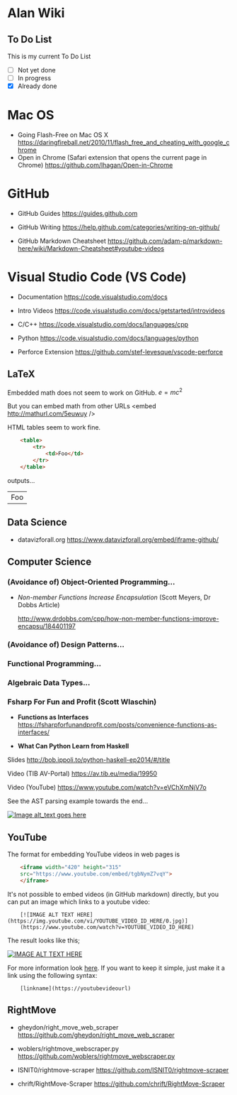 # Alan Wiki

## To Do List

This is my current To Do List 

- [ ] Not yet done
- [ ] In progress
- [x] Already done

# Mac OS

* Going Flash-Free on Mac OS X https://daringfireball.net/2010/11/flash_free_and_cheating_with_google_chrome
* Open in Chrome (Safari extension that opens the current page in Chrome) https://github.com/lhagan/Open-in-Chrome

# GitHub

* GitHub Guides https://guides.github.com

* GitHub Writing https://help.github.com/categories/writing-on-github/

* GitHub Markdown Cheatsheet https://github.com/adam-p/markdown-here/wiki/Markdown-Cheatsheet#youtube-videos

# Visual Studio Code (VS Code)

* Documentation <https://code.visualstudio.com/docs> 

* Intro Videos <https://code.visualstudio.com/docs/getstarted/introvideos>

* C/C++ https://code.visualstudio.com/docs/languages/cpp

* Python https://code.visualstudio.com/docs/languages/python

* Perforce Extension <https://github.com/stef-levesque/vscode-perforce>

## LaTeX

Embedded math does not seem to work on GitHub. 
$e=mc^2$

But you can embed math from other URLs 
<embed http://mathurl.com/5euwuy />

HTML tables seem to work fine.

```html
    <table>
        <tr>
            <td>Foo</td>
        </tr>
    </table>
```
outputs... 

<table>
    <tr>
        <td>Foo</td>
    </tr>
</table>


## Data Science

* datavizforall.org https://www.datavizforall.org/embed/iframe-github/


## Computer Science

### (Avoidance of) Object-Oriented Programming...

* *Non-member Functions Increase Encapsulation* (Scott Meyers, Dr Dobbs Article)

   http://www.drdobbs.com/cpp/how-non-member-functions-improve-encapsu/184401197

### (Avoidance of) Design Patterns...

### Functional Programming...

### Algebraic Data Types...

### Fsharp For Fun and Profit (Scott Wlaschin)

* **Functions as Interfaces** https://fsharpforfunandprofit.com/posts/convenience-functions-as-interfaces/

* **What Can Python Learn from Haskell**

Slides http://bob.ippoli.to/python-haskell-ep2014/#/title

Video (TIB AV-Portal) https://av.tib.eu/media/19950 

Video (YouTube) https://www.youtube.com/watch?v=eVChXmNjV7o

See the AST parsing example towards the end...

[![Image alt_text goes here](https://img.youtube.com/vi/eVChXmNjV7o/0.jpg)](https://www.youtube.com/embed/eVChXmNjV7o)


## YouTube

The format for embedding YouTube videos in web pages is 
```html
    <iframe width="420" height="315"
    src="https://www.youtube.com/embed/tgbNymZ7vqY">
    </iframe>
```

It's not possible to embed videos (in GitHub markdown) directly, but you can put an image which links to a youtube video:

```
    [![IMAGE ALT TEXT HERE](https://img.youtube.com/vi/YOUTUBE_VIDEO_ID_HERE/0.jpg)]
    (https://www.youtube.com/watch?v=YOUTUBE_VIDEO_ID_HERE)
```

The result looks like this;

[![IMAGE ALT TEXT HERE](https://img.youtube.com/vi/tgbNymZ7vqY/0.jpg)](https://www.youtube.com/watch?v=tgbNymZ7vqY)


For more information look [here](https://github.com/adam-p/markdown-here/wiki/Markdown-Cheatsheet#youtube-videos).
If you want to keep it simple, just make it a link using the following syntax:

```
    [linkname](https://youtubevideourl)
```

## RightMove


* gheydon/right_move_web_scraper https://github.com/gheydon/right_move_web_scraper

* woblers/rightmove_webscraper.py https://github.com/woblers/rightmove_webscraper.py

* ISNIT0/rightmove-scraper https://github.com/ISNIT0/rightmove-scraper

* chrift/RightMove-Scraper https://github.com/chrift/RightMove-Scraper

